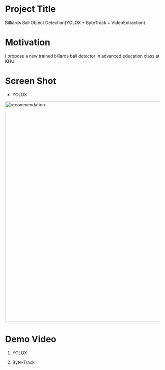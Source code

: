 Project Title
==============
Billiards Ball Object Detection(YOLOX + ByteTrack + VideoExtraction)

Motivation
===============
I propose a new trained billards ball detector in advanced education class at KHU

Screen Shot
=============
* YOLOX
<img width="720" alt="recommendation" src="https://user-images.githubusercontent.com/87460971/174049995-689a04e7-1103-45aa-9423-b6bab2ee5cf5.png">

Demo Video
============
1. YOLOX

2. Byte-Track
